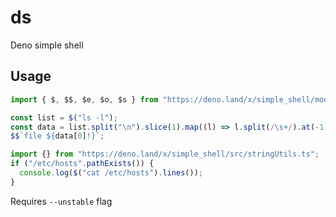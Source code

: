 # ds

Deno simple shell

## Usage

```ts
import { $, $$, $e, $o, $s } from "https://deno.land/x/simple_shell/mod.ts";

const list = $("ls -l");
const data = list.split("\n").slice(1).map((l) => l.split(/\s+/).at(-1));
$$`file ${data[0]!}`;

import {} from "https://deno.land/x/simple_shell/src/stringUtils.ts";
if ("/etc/hosts".pathExists()) {
  console.log($("cat /etc/hosts").lines());
}
```

Requires `--unstable` flag
